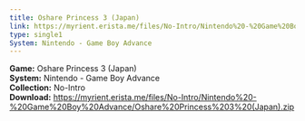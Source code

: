 ```yaml
---
title: Oshare Princess 3 (Japan)
link: https://myrient.erista.me/files/No-Intro/Nintendo%20-%20Game%20Boy%20Advance/Oshare%20Princess%203%20(Japan).zip
type: single1
System: Nintendo - Game Boy Advance
---
```

<b>Game:</b> Oshare Princess 3 (Japan)<br>
<b>System:</b> Nintendo - Game Boy Advance<br>
<b>Collection:</b> No-Intro<br>
<b>Download:</b> https://myrient.erista.me/files/No-Intro/Nintendo%20-%20Game%20Boy%20Advance/Oshare%20Princess%203%20(Japan).zip